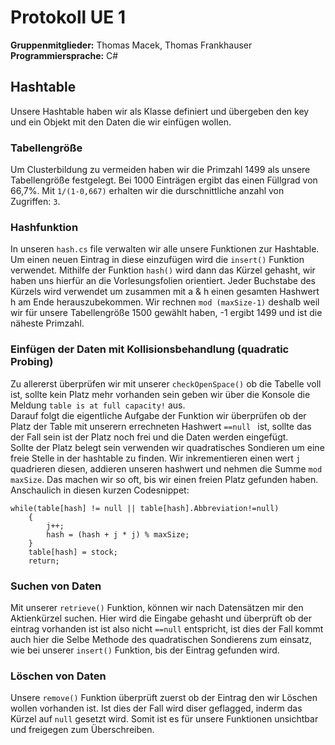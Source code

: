 # Protokoll UE 1

**Gruppenmitglieder:** Thomas Macek, Thomas Frankhauser  
**Programmiersprache:** C#

## Hashtable

Unsere Hashtable haben wir als Klasse definiert und übergeben den key und ein Objekt mit den Daten die wir einfügen wollen.

### Tabellengröße

Um Clusterbildung zu vermeiden haben wir die Primzahl 1499 als unsere Tabellengröße festgelegt. Bei 1000 Einträgen ergibt das einen Füllgrad von 66,7%. Mit `1/(1-0,667)` erhalten wir die durschnittliche anzahl von Zugriffen: `3`. 

### Hashfunktion

In unseren `hash.cs` file verwalten wir alle unsere Funktionen zur Hashtable. Um einen neuen Eintrag in diese einzufügen wird die `insert()` Funktion verwendet. Mithilfe der Funktion `hash()` wird dann das Kürzel gehasht, wir haben uns hierfür an die Vorlesungsfolien orientiert. Jeder Buchstabe des Kürzels wird verwendet um zusammen mit a & h einen gesamten Hashwert h am Ende herauszubekommen. Wir rechnen `mod (maxSize-1)` deshalb weil wir für unsere Tabellengröße 1500 gewählt haben, -1 ergibt 1499 und ist die näheste Primzahl. 

### Einfügen der Daten mit Kollisionsbehandlung (quadratic Probing)

Zu allererst überprüfen wir mit unserer `checkOpenSpace()` ob die Tabelle voll ist, sollte kein Platz mehr vorhanden sein geben wir über die Konsole die Meldung `table is at full capacity!` aus.  
Darauf folgt die eigentliche Aufgabe der Funktion wir überprüfen ob der Platz der Table mit unserern errechneten Hashwert `==null ` ist, sollte das der Fall sein ist der Platz noch frei und die Daten werden eingefügt.  
Sollte der Platz belegt sein verwenden wir quadratisches Sondieren um eine freie Stelle in der hashtable zu finden. Wir inkrementieren einen wert `j` quadrieren diesen, addieren unseren hashwert und nehmen die Summe `mod maxSize`. Das machen wir so oft, bis wir einen freien Platz gefunden haben. Anschaulich in diesen kurzen Codesnippet:  
```
while(table[hash] != null || table[hash].Abbreviation!=null)
    {
        j++;
        hash = (hash + j * j) % maxSize;
    }
    table[hash] = stock;
    return;
 ```
 

### Suchen von Daten

Mit unserer `retrieve()` Funktion, können wir nach Datensätzen mir den Aktienkürzel suchen. Hier wird die Eingabe gehasht und überprüft ob der eintrag vorhanden ist ist also nicht `==null` entspricht, ist dies der Fall kommt auch hier die Selbe Methode des quadratischen Sondierens zum einsatz, wie bei unserer `insert()` Funktion, bis der Eintrag gefunden wird.

### Löschen von Daten

Unsere `remove()` Funktion überprüft zuerst ob der Eintrag den wir Löschen wollen vorhanden ist. Ist dies der Fall wird diser geflagged, inderm das Kürzel auf `null` gesetzt wird. Somit ist es für unsere Funktionen unsichtbar und freigegen zum Überschreiben.